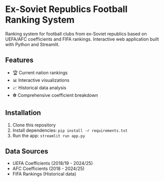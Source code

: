 # Ex-Soviet Republics Football Ranking System
Ranking system for football clubs from ex-Soviet republics based on UEFA/AFC coefficients and FIFA rankings. Interactive web application built with Python and Streamlit.

## Features

- 🏆 Current nation rankings
- 📊 Interactive visualizations
- 📈 Historical data analysis
- ⚽ Comprehensive coefficient breakdown

## Installation

1. Clone this repository
2. Install dependencies: `pip install -r requirements.txt`
3. Run the app: `streamlit run app.py`

## Data Sources

- UEFA Coefficients (2018/19 - 2024/25)
- AFC Coefficients (2018 - 2024/25)
- FIFA Rankings (Historical data)
